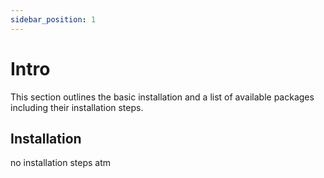 ```yaml
---
sidebar_position: 1
--- 
```


# Intro

This section outlines the basic installation and a list of available packages including their installation steps.

## Installation

no installation steps atm